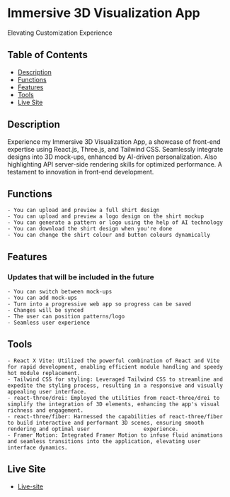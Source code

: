 # Immersive 3D Visualization App
Elevating Customization Experience

## Table of Contents

* [Description](#description)
* [Functions](#functions)
* [Features](#features)
* [Tools](#tools)
* [Live Site](#live-site)

## Description
Experience my Immersive 3D Visualization App, a showcase of front-end expertise using React.js, Three.js, and Tailwind CSS. 
Seamlessly integrate designs into 3D mock-ups, enhanced by AI-driven personalization. Also highlighting API server-side 
rendering skills for optimized performance. A testament to innovation in front-end development.

## Functions
    - You can upload and preview a full shirt design
    - You can upload and preview a logo design on the shirt mockup
    - You can generate a pattern or logo using the help of AI technology
    - You can download the shirt design when you're done
    - You can change the shirt colour and button colours dynamically

## Features 
### Updates that will be included in the future
    - You can switch between mock-ups
    - You can add mock-ups
    - Turn into a progressive web app so progress can be saved
    - Changes will be synced 
    - The user can position patterns/logo
    - Seamless user experience

## Tools
    - React X Vite: Utilized the powerful combination of React and Vite for rapid development, enabling efficient module handling and speedy hot module replacement.
    - Tailwind CSS for styling: Leveraged Tailwind CSS to streamline and expedite the styling process, resulting in a responsive and visually appealing user interface.
    - react-three/drei: Employed the utilities from react-three/drei to simplify the integration of 3D elements, enhancing the app's visual richness and engagement.
    - react-three/fiber: Harnessed the capabilities of react-three/fiber to build interactive and performant 3D scenes, ensuring smooth rendering and optimal user                 experience.
    - Framer Motion: Integrated Framer Motion to infuse fluid animations and seamless transitions into the application, elevating user interface dynamics.
    
## Live Site
* [Live-site](https://bright-3d.vercel.app/)

